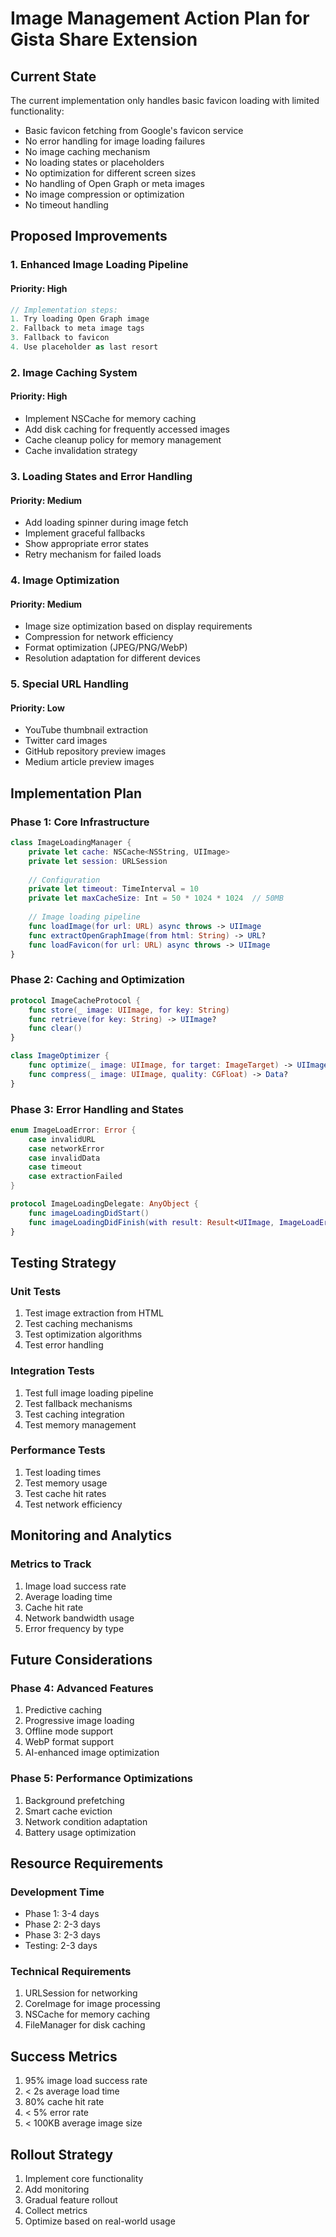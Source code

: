 # Image Management Action Plan for Gista Share Extension

## Current State
The current implementation only handles basic favicon loading with limited functionality:
- Basic favicon fetching from Google's favicon service
- No error handling for image loading failures
- No image caching mechanism
- No loading states or placeholders
- No optimization for different screen sizes
- No handling of Open Graph or meta images
- No image compression or optimization
- No timeout handling

## Proposed Improvements

### 1. Enhanced Image Loading Pipeline
#### Priority: High
```swift
// Implementation steps:
1. Try loading Open Graph image
2. Fallback to meta image tags
3. Fallback to favicon
4. Use placeholder as last resort
```

### 2. Image Caching System
#### Priority: High
- Implement NSCache for memory caching
- Add disk caching for frequently accessed images
- Cache cleanup policy for memory management
- Cache invalidation strategy

### 3. Loading States and Error Handling
#### Priority: Medium
- Add loading spinner during image fetch
- Implement graceful fallbacks
- Show appropriate error states
- Retry mechanism for failed loads

### 4. Image Optimization
#### Priority: Medium
- Image size optimization based on display requirements
- Compression for network efficiency
- Format optimization (JPEG/PNG/WebP)
- Resolution adaptation for different devices

### 5. Special URL Handling
#### Priority: Low
- YouTube thumbnail extraction
- Twitter card images
- GitHub repository preview images
- Medium article preview images

## Implementation Plan

### Phase 1: Core Infrastructure
```swift
class ImageLoadingManager {
    private let cache: NSCache<NSString, UIImage>
    private let session: URLSession
    
    // Configuration
    private let timeout: TimeInterval = 10
    private let maxCacheSize: Int = 50 * 1024 * 1024  // 50MB
    
    // Image loading pipeline
    func loadImage(for url: URL) async throws -> UIImage
    func extractOpenGraphImage(from html: String) -> URL?
    func loadFavicon(for url: URL) async throws -> UIImage
}
```

### Phase 2: Caching and Optimization
```swift
protocol ImageCacheProtocol {
    func store(_ image: UIImage, for key: String)
    func retrieve(for key: String) -> UIImage?
    func clear()
}

class ImageOptimizer {
    func optimize(_ image: UIImage, for target: ImageTarget) -> UIImage
    func compress(_ image: UIImage, quality: CGFloat) -> Data?
}
```

### Phase 3: Error Handling and States
```swift
enum ImageLoadError: Error {
    case invalidURL
    case networkError
    case invalidData
    case timeout
    case extractionFailed
}

protocol ImageLoadingDelegate: AnyObject {
    func imageLoadingDidStart()
    func imageLoadingDidFinish(with result: Result<UIImage, ImageLoadError>)
}
```

## Testing Strategy

### Unit Tests
1. Test image extraction from HTML
2. Test caching mechanisms
3. Test optimization algorithms
4. Test error handling

### Integration Tests
1. Test full image loading pipeline
2. Test fallback mechanisms
3. Test caching integration
4. Test memory management

### Performance Tests
1. Test loading times
2. Test memory usage
3. Test cache hit rates
4. Test network efficiency

## Monitoring and Analytics

### Metrics to Track
1. Image load success rate
2. Average loading time
3. Cache hit rate
4. Network bandwidth usage
5. Error frequency by type

## Future Considerations

### Phase 4: Advanced Features
1. Predictive caching
2. Progressive image loading
3. Offline mode support
4. WebP format support
5. AI-enhanced image optimization

### Phase 5: Performance Optimizations
1. Background prefetching
2. Smart cache eviction
3. Network condition adaptation
4. Battery usage optimization

## Resource Requirements

### Development Time
- Phase 1: 3-4 days
- Phase 2: 2-3 days
- Phase 3: 2-3 days
- Testing: 2-3 days

### Technical Requirements
1. URLSession for networking
2. CoreImage for image processing
3. NSCache for memory caching
4. FileManager for disk caching

## Success Metrics
1. 95% image load success rate
2. < 2s average load time
3. 80% cache hit rate
4. < 5% error rate
5. < 100KB average image size

## Rollout Strategy
1. Implement core functionality
2. Add monitoring
3. Gradual feature rollout
4. Collect metrics
5. Optimize based on real-world usage
